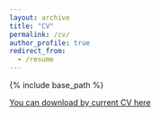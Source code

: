 ```yaml
---
layout: archive
title: "CV"
permalink: /cv/
author_profile: true
redirect_from:
  - /resume
---
```


{% include base_path %}

[You can download by current CV here](https://floschne.github.io/files/CV_January_2025.pdf)
